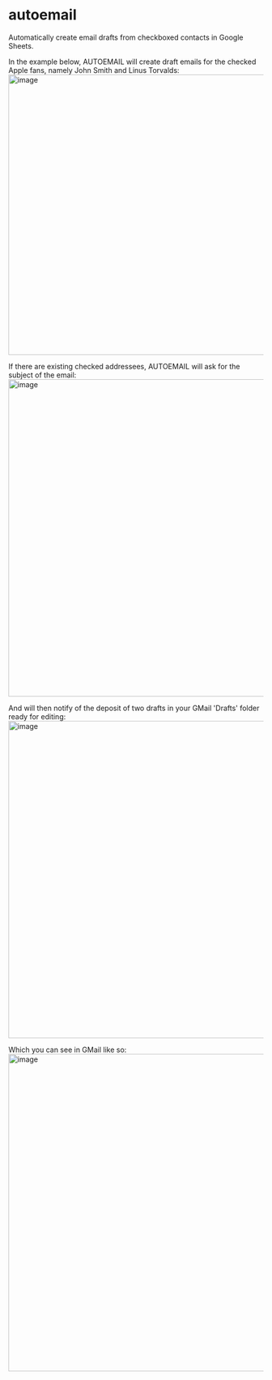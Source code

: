 # autoemail
Automatically create email drafts from checkboxed contacts in Google Sheets.

In the example below, AUTOEMAIL will create draft emails for the checked Apple fans, namely John Smith and Linus Torvalds:
<img width="1563" height="554" alt="image" src="https://github.com/user-attachments/assets/cfee7778-f0a0-4224-a2f0-9ad05a5cb2b4" />

If there are existing checked addressees, AUTOEMAIL will ask for the subject of the email:
<img width="1568" height="627" alt="image" src="https://github.com/user-attachments/assets/2e7f91c4-6fec-4c5c-99cd-e95a53fbcdf5" />

And will then notify of the deposit of two drafts in your GMail 'Drafts' folder ready for editing:
<img width="1568" height="627" alt="image" src="https://github.com/user-attachments/assets/64121acb-6e95-45a5-a302-5d614cc27910" />

Which you can see in GMail like so:
<img width="1568" height="627" alt="image" src="https://github.com/user-attachments/assets/bc9a598c-5b73-4c23-9691-5616bc31f24e" />
